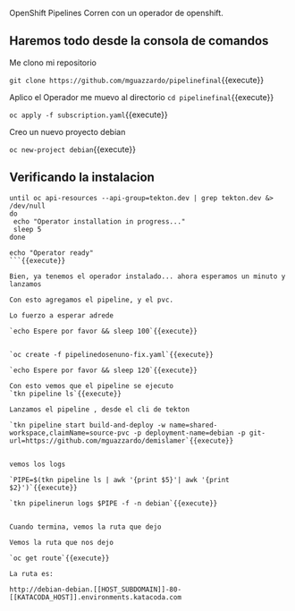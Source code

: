 OpenShift Pipelines Corren con un operador de openshift.


## Haremos todo desde la consola de comandos 

Me clono mi repositorio

`git clone https://github.com/mguazzardo/pipelinefinal`{{execute}}

Aplico el Operador
me muevo al directorio
`cd pipelinefinal`{{execute}}

`oc apply -f subscription.yaml`{{execute}}

Creo un nuevo proyecto debian

`oc new-project debian`{{execute}}

## Verificando la instalacion

```
until oc api-resources --api-group=tekton.dev | grep tekton.dev &> /dev/null
do 
 echo "Operator installation in progress..."
 sleep 5
done

echo "Operator ready"
```{{execute}}

Bien, ya tenemos el operador instalado... ahora esperamos un minuto y lanzamos

Con esto agregamos el pipeline, y el pvc.

Lo fuerzo a esperar adrede

`echo Espere por favor && sleep 100`{{execute}}


`oc create -f pipelinedosenuno-fix.yaml`{{execute}}

`echo Espere por favor && sleep 120`{{execute}}

Con esto vemos que el pipeline se ejecuto
`tkn pipeline ls`{{execute}}

Lanzamos el pipeline , desde el cli de tekton

`tkn pipeline start build-and-deploy -w name=shared-workspace,claimName=source-pvc -p deployment-name=debian -p git-url=https://github.com/mguazzardo/demislamer`{{execute}}


vemos los logs

`PIPE=$(tkn pipeline ls | awk '{print $5}'| awk '{print $2}')`{{execute}}

`tkn pipelinerun logs $PIPE -f -n debian`{{execute}}


Cuando termina, vemos la ruta que dejo

Vemos la ruta que nos dejo

`oc get route`{{execute}}

La ruta es:

http://debian-debian.[[HOST_SUBDOMAIN]]-80-[[KATACODA_HOST]].environments.katacoda.com


